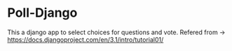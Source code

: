 # Poll-Django

This a django app to select choices for questions and vote. Refered from -> https://docs.djangoproject.com/en/3.1/intro/tutorial01/
